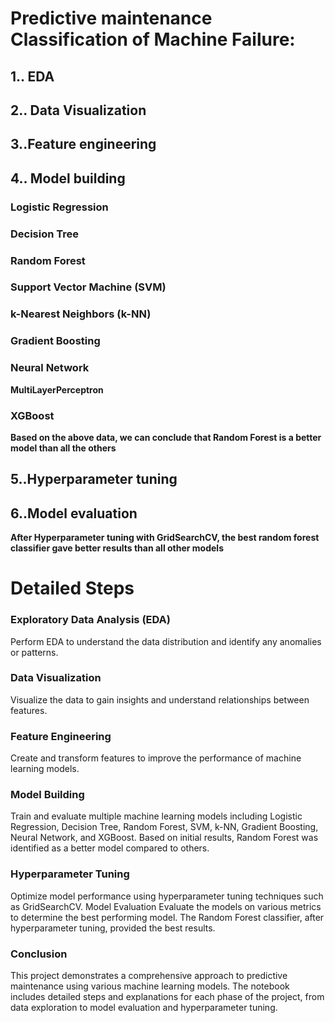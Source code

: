 # Predictive maintenance Classification of Machine Failure:
## 1.. EDA


## 2..	Data Visualization

## 3..Feature engineering

## 4..	Model building

### Logistic Regression

### Decision Tree

### Random Forest


### Support Vector Machine (SVM)

### k-Nearest Neighbors (k-NN)


### Gradient Boosting


### Neural Network

**MultiLayerPerceptron**

### XGBoost

**Based on the above data, we can conclude that Random Forest	 is a better model than all the others**

## 5..Hyperparameter tuning

## 6..Model evaluation

**After Hyperparameter tuning with GridSearchCV, the best random forest classifier gave better results than all other models**


# Detailed Steps
### Exploratory Data Analysis (EDA)
Perform EDA to understand the data distribution and identify any anomalies or patterns.
### Data Visualization
Visualize the data to gain insights and understand relationships between features.
### Feature Engineering
Create and transform features to improve the performance of machine learning models.
###  Model Building
Train and evaluate multiple machine learning models including Logistic Regression, Decision Tree, Random Forest, SVM, k-NN, Gradient Boosting, Neural Network, and XGBoost.
Based on initial results, Random Forest was identified as a better model compared to others.
###  Hyperparameter Tuning
Optimize model performance using hyperparameter tuning techniques such as GridSearchCV.
Model Evaluation
Evaluate the models on various metrics to determine the best performing model.
The Random Forest classifier, after hyperparameter tuning, provided the best results.
### Conclusion
This project demonstrates a comprehensive approach to predictive maintenance using various machine learning models. The notebook includes detailed steps and explanations for each phase of the project, from data exploration to model evaluation and hyperparameter tuning.

